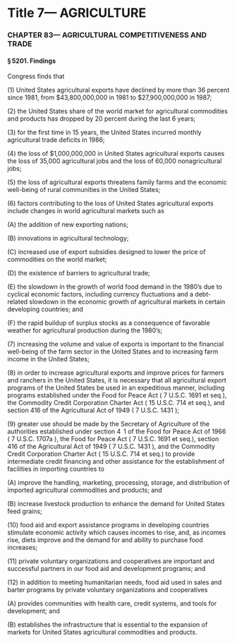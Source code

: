 
# Title 7— AGRICULTURE
### CHAPTER 83— AGRICULTURAL COMPETITIVENESS AND TRADE
#### § 5201. Findings

Congress finds that

(1) United States agricultural exports have declined by more than 36 percent since 1981, from $43,800,000,000 in 1981 to $27,900,000,000 in 1987;

(2) the United States share of the world market for agricultural commodities and products has dropped by 20 percent during the last 6 years;

(3) for the first time in 15 years, the United States incurred monthly agricultural trade deficits in 1986;

(4) the loss of $1,000,000,000 in United States agricultural exports causes the loss of 35,000 agricultural jobs and the loss of 60,000 nonagricultural jobs;

(5) the loss of agricultural exports threatens family farms and the economic well-being of rural communities in the United States;

(6) factors contributing to the loss of United States agricultural exports include changes in world agricultural markets such as

(A) the addition of new exporting nations;

(B) innovations in agricultural technology;

(C) increased use of export subsidies designed to lower the price of commodities on the world market;

(D) the existence of barriers to agricultural trade;

(E) the slowdown in the growth of world food demand in the 1980’s due to cyclical economic factors, including currency fluctuations and a debt-related slowdown in the economic growth of agricultural markets in certain developing countries; and

(F) the rapid buildup of surplus stocks as a consequence of favorable weather for agricultural production during the 1980’s;

(7) increasing the volume and value of exports is important to the financial well-being of the farm sector in the United States and to increasing farm income in the United States;

(8) in order to increase agricultural exports and improve prices for farmers and ranchers in the United States, it is necessary that all agricultural export programs of the United States be used in an expeditious manner, including programs established under the Food for Peace Act ( 7 U.S.C. 1691 et seq.), the Commodity Credit Corporation Charter Act ( 15 U.S.C. 714 et seq.), and section 416 of the Agricultural Act of 1949 ( 7 U.S.C. 1431 );

(9) greater use should be made by the Secretary of Agriculture of the authorities established under section 4  1 of the Food for Peace Act of 1966 ( 7 U.S.C. 1707a ), the Food for Peace Act ( 7 U.S.C. 1691 et seq.), section 416 of the Agricultural Act of 1949 ( 7 U.S.C. 1431 ), and the Commodity Credit Corporation Charter Act ( 15 U.S.C. 714 et seq.) to provide intermediate credit financing and other assistance for the establishment of facilities in importing countries to

(A) improve the handling, marketing, processing, storage, and distribution of imported agricultural commodities and products; and

(B) increase livestock production to enhance the demand for United States feed grains;

(10) food aid and export assistance programs in developing countries stimulate economic activity which causes incomes to rise, and, as incomes rise, diets improve and the demand for and ability to purchase food increases;

(11) private voluntary organizations and cooperatives are important and successful partners in our food aid and development programs; and

(12) in addition to meeting humanitarian needs, food aid used in sales and barter programs by private voluntary organizations and cooperatives

(A) provides communities with health care, credit systems, and tools for development; and

(B) establishes the infrastructure that is essential to the expansion of markets for United States agricultural commodities and products.
